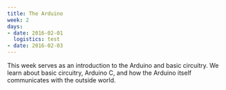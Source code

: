 ```yaml
---
title: The Arduino
week: 2
days:
- date: 2016-02-01
  logistics: test
- date: 2016-02-03
---
```


This week serves as an introduction to the Arduino and basic circuitry. We learn about basic circuitry, Arduino C, and how the Arduino itself communicates with the outside world.